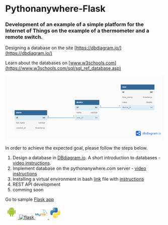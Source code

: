 # Pythonanywhere-Flask
<h3 align="left">Development of an example of a simple platform for the Internet of Things on the example of a thermometer and a remote switch.</h3>


Designing a database on the site [https://dbdiagram.io/](https://dbdiagram.io/)

Learn about the databases on [www.w3schools.com](https://www.w3schools.com/sql/sql_ref_database.asp)

![Database](temperatura.png)

In order to achieve the expected goal, please follow the steps below.

1. Design a database in [DBdiagram.io](https://dbdiagram.io/). A short introduction to databases - [video instructions](https://youtu.be/qvWkGwYGTCI).
2. Implement database on the pythonanywhere.com server - [video instructions](https://youtu.be/ZHnFKL7hrIg)
3. Installing a virtual environment in bash [link](https://youtube.com) file with [instructions](files/bash.txt)
4. REST API development
5. comming soon

Go to sample [Flask app](sample.py)


<p align="left"> <a href="https://developer.android.com" target="_blank" rel="noreferrer"> <img src="https://raw.githubusercontent.com/devicons/devicon/master/icons/android/android-original-wordmark.svg" alt="android" width="40" height="40"/> </a> <a href="https://flask.palletsprojects.com/" target="_blank" rel="noreferrer"> <img src="https://www.vectorlogo.zone/logos/pocoo_flask/pocoo_flask-icon.svg" alt="flask" width="40" height="40"/> </a> <a href="https://www.mysql.com/" target="_blank" rel="noreferrer"> <img src="https://raw.githubusercontent.com/devicons/devicon/master/icons/mysql/mysql-original-wordmark.svg" alt="mysql" width="40" height="40"/> </a> <a href="https://www.python.org" target="_blank" rel="noreferrer"> <img src="https://raw.githubusercontent.com/devicons/devicon/master/icons/python/python-original.svg" alt="python" width="40" height="40"/> </a> </p>

